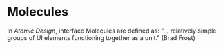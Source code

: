 # Molecules

In _Atomic Design_, interface Molecules are defined as:
"... relatively simple groups of UI elements functioning together as a unit." (Brad Frost)
